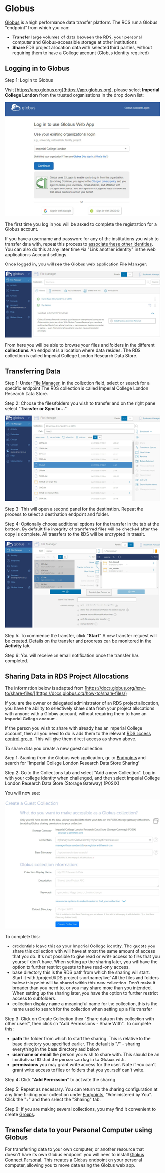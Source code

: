 # Globus

[Globus](https://www.globus.org/) is a high performance data transfer platform. The RCS run a Globus "endpoint" from which you can:

* **Transfer** large volumes of data between the RDS, your personal computer and Globus-accessible storage at other institutions
* **Share** RDS project allocation data with selected third parties, without requiring them to have a College account (Globus identity required)


## Logging in to Globus

Step 1: Log in to Globus

Visit [https://app.globus.org](https://app.globus.org), please select **Imperial College London** from the trusted organisations in the drop down list:

![Globus Login Page](./img/globus-login.jpg)

The first time you log in you will be asked to complete the registration for a Globus account.

If you have a username and password for any of the institutions you wish to transfer data with, repeat this process to [associate these other identities](https://app.globus.org/account/identities). You can also do this at any later time via "Link another identity" in the web application's Account settings.

Once logged in, you will see the Globus web application File Manager:

![Globus File Manager](./img/globus-file-manager.jpg)

From here you will be able to browse your files and folders in the different **collections**. An endpoint is a location where data resides. The RDS collection is called Imperial College London Research Data Store.

## Transferring Data

Step 1: Under [File Manager](https://app.globus.org/file-manager), in the collection field, select or search for a specific endpoint The RDS collection is called Imperial College London Research Data Store.

Step 2: Choose the files/folders you wish to transfer and on the right pane select "**Transfer or Sync to...**"

![Transferring data with Globus](./img/globus-transferring-data.jpg)

Step 3: This will open a second panel for the destination. Repeat the process to select a destination endpoint and folder.

Step 4: Optionally choose additional options for the transfer in the tab at the bottom. By default file integrity of transferred files will be checked after the copy is complete. All transfers to the RDS will be encrypted in transit.

![Transferring data with Globus options](./img/globus-transferring-data2.jpg)

Step 5: To commence the transfer, click "**Start**" A new transfer request will be created. Details on the transfer and progress can be monitored in the **Activity** tab.

Step 6: You will receive an email notification once the transfer has completed.

## Sharing Data in RDS Project Allocations

The information below is adapted from [https://docs.globus.org/how-to/share-files/](https://docs.globus.org/how-to/share-files/)

If you are the owner or delegated administrator of an RDS project allocation, you have the ability to selectively share data from your project allocations with anyone with a Globus account, without requiring them to have an Imperial College account. 

If the person you wish to share with already has an Imperial College account, then all you need to do is add them to the relevant [RDS access control group](https://selfservice.rcs.imperial.ac.uk/groups/manage/rds/). This will give them direct access as shown above. 

To share data you create a new guest collection:

Step 1: Starting from the Globus web application, go to [Endpoints](https://app.globus.org/endpoints) and search for "Imperial College London Research Data Store Sharing"

Step 2: Go to the Collections tab and select "Add a new Collection". Log in with your college identity when challenged, and then select  Imperial College London Research Data Store (Storage Gateway) (POSIX)

You will now see:

![Globus sharing data](./img/globus-sharing-data.jpg)

To complete this:

* credentials leave this as your Imperial College identity. The guests you share this collection with will have at most the same amount of access that you do. It's not possible to give read or write access to files that you yourself don't have. When setting up the sharing later, you will have the option to further restrict guests to have read-only access.
* base directory this is the RDS path from which the sharing will start. Start it with /project/RDS project shortname/live/   All the files and folders below this point will be shared within this new collection. Don't make it broader than you need to, or you may share more than you intended. When setting up the sharing later, you have the option to further restrict access to subfolders. 
* collection display name  a meaningful name for the collection, this is the name used to search for the collection when setting up a file transfer

Step 3: Click on Create Collection then "Share data on this collection with other users", then click on "Add Permissions - Share With". To complete this:

* **path** the folder from which to start the sharing. This is relative to the base directory you specified earlier. The default is "/" - sharing everything in the base directory and below
* **username or email** the person you wish to share with. This should be an institutional ID that the person can log in to Globus with.
* **permissions** you may grant write access for the user. Note if you can't grant write access to files or folders that you yourself can't write.

Step 4: Click "**Add Permission**" to activate the sharing

Step 5: Repeat as necessary. You can return to the sharing configuration at any time finding your collection under [Endpoints](https://app.globus.org/endpoints), "Administered by You". Click the ">" and then select the "Sharing" tab.

Step 6: If you are making several collections, you may find it convenient to create [Groups](https://app.globus.org/groups).

## Transfer data to your Personal Computer using Globus
For transferring data to your own computer, or another resource that doesn't have its own Globus endpoint, you will need to install [Globus Connect Personal](https://www.globus.org/globus-connect-personal). This creates a Globus endpoint on your personal computer, allowing you to move data using the Globus web app.


